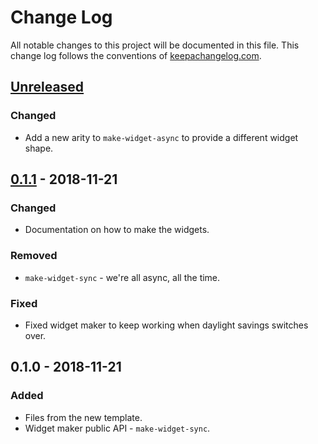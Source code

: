 # Change Log
All notable changes to this project will be documented in this file. This change log follows the conventions of [keepachangelog.com](http://keepachangelog.com/).

## [Unreleased]
### Changed
- Add a new arity to `make-widget-async` to provide a different widget shape.

## [0.1.1] - 2018-11-21
### Changed
- Documentation on how to make the widgets.

### Removed
- `make-widget-sync` - we're all async, all the time.

### Fixed
- Fixed widget maker to keep working when daylight savings switches over.

## 0.1.0 - 2018-11-21
### Added
- Files from the new template.
- Widget maker public API - `make-widget-sync`.

[Unreleased]: https://github.com/your-name/a03_using_square/compare/0.1.1...HEAD
[0.1.1]: https://github.com/your-name/a03_using_square/compare/0.1.0...0.1.1
